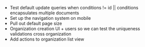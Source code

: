 * Test default update queries when conditions != id || conditions encapsulates multiple documents
* Set up the navigation system on mobile
* Pull out default page size
* Organization creation UI + users so we can test the uniqueness validations cross organization
* Add actions to organization list view